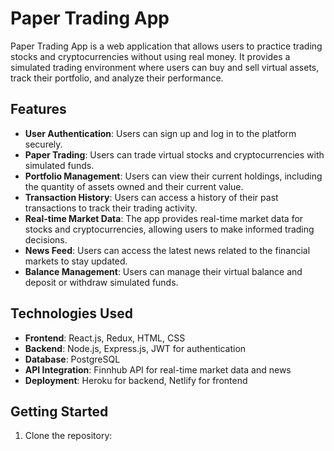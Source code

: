 # Paper Trading App

Paper Trading App is a web application that allows users to practice trading stocks and cryptocurrencies without using real money. It provides a simulated trading environment where users can buy and sell virtual assets, track their portfolio, and analyze their performance.

## Features

- **User Authentication**: Users can sign up and log in to the platform securely.
- **Paper Trading**: Users can trade virtual stocks and cryptocurrencies with simulated funds.
- **Portfolio Management**: Users can view their current holdings, including the quantity of assets owned and their current value.
- **Transaction History**: Users can access a history of their past transactions to track their trading activity.
- **Real-time Market Data**: The app provides real-time market data for stocks and cryptocurrencies, allowing users to make informed trading decisions.
- **News Feed**: Users can access the latest news related to the financial markets to stay updated.
- **Balance Management**: Users can manage their virtual balance and deposit or withdraw simulated funds.

## Technologies Used

- **Frontend**: React.js, Redux, HTML, CSS
- **Backend**: Node.js, Express.js, JWT for authentication
- **Database**: PostgreSQL
- **API Integration**: Finnhub API for real-time market data and news
- **Deployment**: Heroku for backend, Netlify for frontend

## Getting Started

1. Clone the repository:

